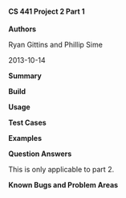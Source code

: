 #### CS 441 Project 2 Part 1 ####

__Authors__

Ryan Gittins and Phillip Sime

2013-10-14

__Summary__

__Build__

__Usage__

__Test Cases__

__Examples__

__Question Answers__

This is only applicable to part 2.

__Known Bugs and Problem Areas__
